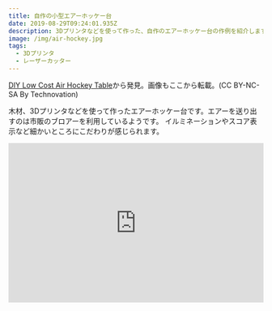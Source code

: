 ```yaml
---
title: 自作の小型エアーホッケー台
date: 2019-08-29T09:24:01.935Z
description: 3Dプリンタなどを使って作った、自作のエアーホッケー台の作例を紹介します。
image: /img/air-hockey.jpg
tags:
  - 3Dプリンタ
  - レーザーカッター
---
```

[DIY Low Cost Air Hockey Table](https://www.instructables.com/id/DIY-Low-Cost-Air-Hockey-Table/)から発見。画像もここから転載。(CC BY-NC-SA By Technovation)

木材、3Dプリンタなどを使って作ったエアーホッケー台です。エアーを送り出すのは市販のブロアーを利用しているようです。
イルミネーションやスコア表示など細かいところにこだわりが感じられます。

<iframe width="100%" height="315" src="https://www.youtube.com/embed/nLU8pFqxcTU" frameborder="0" allow="accelerometer; autoplay; encrypted-media; gyroscope; picture-in-picture" allowfullscreen></iframe>
